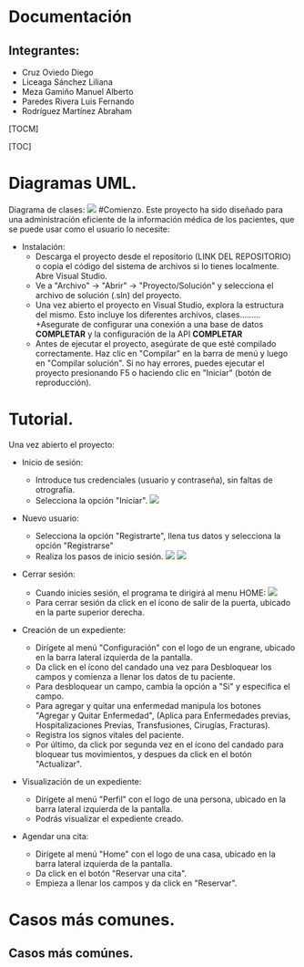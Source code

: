 # Documentación
## Integrantes: 
- Cruz Oviedo Diego
- Liceaga Sánchez Liliana
- Meza Gamiño Manuel Alberto 
- Paredes Rivera Luis Fernando
- Rodríguez Martínez Abraham

[TOCM]

[TOC]

# Diagramas UML.
Diagrama de clases:
![](https://i.imgur.com/ZE1ZsV8.jpg)
#Comienzo.
Este proyecto ha sido diseñado para una administración eficiente de la información médica de los pacientes, que se puede usar como el usuario lo necesite:
+ Instalación:
    + Descarga el proyecto desde el repositorio (LINK DEL REPOSITORIO) o copia el código del sistema de archivos si lo tienes localmente. Abre Visual Studio.
	+ Ve a "Archivo" -> "Abrir" -> "Proyecto/Solución" y selecciona el archivo de solución (.sln) del proyecto.
    + Una vez abierto el proyecto en Visual Studio, explora la estructura del mismo. Esto incluye los diferentes archivos, clases.........
	+Asegurate de configurar una conexión a una base de datos **COMPLETAR** y la configuración de la API **COMPLETAR**
    + Antes de ejecutar el proyecto, asegúrate de que esté compilado correctamente. Haz clic en "Compilar" en la barra de menú y luego en "Compilar solución". Si no hay errores, puedes ejecutar el proyecto presionando F5 o haciendo clic en "Iniciar" (botón de reproducción).

# Tutorial.
Una vez abierto el proyecto:
+ Inicio de sesión:
	+ Introduce tus credenciales (usuario y contraseña), sin faltas de otrografía.
    + Selecciona la opción "Iniciar".
![](https://i.imgur.com/Upb8JA0.png)
+ Nuevo usuario: 
	+ Selecciona la opción "Registrarte", llena tus datos y selecciona la opción "Registrarse" 
    + Realiza los pasos de inicio sesión. 
![](https://i.imgur.com/9EHHs0N.png) ![](https://i.imgur.com/LdFgYK8.png)
+ Cerrar sesión:
	+ Cuando inicies sesión, el programa te dirigirá al menu HOME: 
![](https://i.imgur.com/QIraGum.png)
	+ Para cerrar sesión da click en el ícono de salir de la puerta, ubicado en la parte superior derecha. 

+ Creación de un expediente:
	+ Dirígete al menú "Configuración" con el logo de un engrane, ubicado en la barra lateral izquierda de la pantalla. 
	+ Da click en el ícono del candado una vez para Desbloquear los campos y comienza a llenar los datos de tu paciente.
	+ Para desbloquear un campo, cambia la opción a "Si" y especifica el campo.
	+ Para agregar y quitar una enfermedad manipula los botones "Agregar y Quitar Enfermedad", (Aplica para Enfermedades previas, Hospitalizaciones Previas, Transfusiones, Cirugías, Fracturas).
	+ Registra los signos vitales del paciente.
	+ Por último, da click por segunda vez en el ícono del candado para bloquear tus movimientos, y despues da click en el botón "Actualizar".

+ Visualización de un expediente:
	+ Dirígete al menú "Perfil" con el logo de una persona, ubicado en la barra lateral izquierda de la pantalla. 
	+ Podrás visualizar el expediente creado.

+ Agendar una cita:
	+ Dirígete al menú "Home" con el logo de una casa, ubicado en la barra lateral izquierda de la pantalla. 
	+ Da click en el botón "Reservar una cita".
	+ Empieza a llenar los campos y da click en "Reservar".


# Casos más comunes.






## Casos más comúnes.
